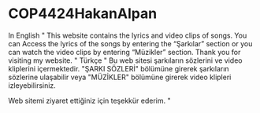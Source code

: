 # COP4424HakanAlpan
In English
"
This website  contains the lyrics and video clips of songs. You can Access the lyrics of the songs by entering the
“Şarkılar” section or you can watch the video clips by entering “Müzikler” section.
Thank you for visiting my website.
"
Türkçe
"
Bu web sitesi şarkıların sözlerini ve video kliplerini içermektedir. "ŞARKI SÖZLERİ" bölümüne girerek şarkıların
sözlerine ulaşabilir veya "MÜZİKLER" bölümüne girerek video klipleri izleyebilirsiniz. 

Web sitemi ziyaret ettiğiniz için teşekkür ederim.
"
